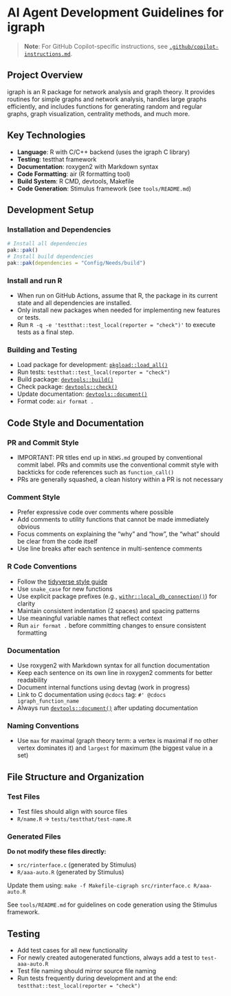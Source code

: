 # AI Agent Development Guidelines for igraph

> **Note**: For GitHub Copilot-specific instructions, see
> [`.github/copilot-instructions.md`](https://r.igraph.org/copilot-instructions.md).

## Project Overview

igraph is an R package for network analysis and graph theory. It
provides routines for simple graphs and network analysis, handles large
graphs efficiently, and includes functions for generating random and
regular graphs, graph visualization, centrality methods, and much more.

## Key Technologies

- **Language**: R with C/C++ backend (uses the igraph C library)
- **Testing**: testthat framework
- **Documentation**: roxygen2 with Markdown syntax
- **Code Formatting**: air (R formatting tool)
- **Build System**: R CMD, devtools, Makefile
- **Code Generation**: Stimulus framework (see `tools/README.md`)

## Development Setup

### Installation and Dependencies

``` r
# Install all dependencies
pak::pak()
# Install build dependencies
pak::pak(dependencies = "Config/Needs/build")
```

### Install and run R

- When run on GitHub Actions, assume that R, the package in its current
  state and all dependencies are installed.
- Only install new packages when needed for implementing new features or
  tests.
- Run `R -q -e 'testthat::test_local(reporter = "check")'` to execute
  tests as a final step.

### Building and Testing

- Load package for development:
  [`pkgload::load_all()`](https://pkgload.r-lib.org/reference/load_all.html)
- Run tests: `testthat::test_local(reporter = "check")`
- Build package:
  [`devtools::build()`](https://devtools.r-lib.org/reference/build.html)
- Check package:
  [`devtools::check()`](https://devtools.r-lib.org/reference/check.html)
- Update documentation:
  [`devtools::document()`](https://devtools.r-lib.org/reference/document.html)
- Format code: `air format .`

## Code Style and Documentation

### PR and Commit Style

- IMPORTANT: PR titles end up in `NEWS.md` grouped by conventional
  commit label. PRs and commits use the conventional commit style with
  backticks for code references such as `function_call()`
- PRs are generally squashed, a clean history within a PR is not
  necessary

### Comment Style

- Prefer expressive code over comments where possible
- Add comments to utility functions that cannot be made immediately
  obvious
- Focus comments on explaining the “why” and “how”, the “what” should be
  clear from the code itself
- Use line breaks after each sentence in multi-sentence comments

### R Code Conventions

- Follow the [tidyverse style guide](https://style.tidyverse.org)
- Use `snake_case` for new functions
- Use explicit package prefixes (e.g.,
  [`withr::local_db_connection()`](https://withr.r-lib.org/reference/with_db_connection.html))
  for clarity
- Maintain consistent indentation (2 spaces) and spacing patterns
- Use meaningful variable names that reflect context
- Run `air format .` before committing changes to ensure consistent
  formatting

### Documentation

- Use roxygen2 with Markdown syntax for all function documentation
- Keep each sentence on its own line in roxygen2 comments for better
  readability
- Document internal functions using devtag (work in progress)
- Link to C documentation using `@cdocs` tag:
  `#' @cdocs igraph_function_name`
- Always run
  [`devtools::document()`](https://devtools.r-lib.org/reference/document.html)
  after updating documentation

### Naming Conventions

- Use `max` for maximal (graph theory term: a vertex is maximal if no
  other vertex dominates it) and `largest` for maximum (the biggest
  value in a set)

## File Structure and Organization

### Test Files

- Test files should align with source files
- `R/name.R` → `tests/testthat/test-name.R`

### Generated Files

**Do not modify these files directly:**

- `src/rinterface.c` (generated by Stimulus)
- `R/aaa-auto.R` (generated by Stimulus)

Update them using:
`make -f Makefile-cigraph src/rinterface.c R/aaa-auto.R`

See `tools/README.md` for guidelines on code generation using the
Stimulus framework.

## Testing

- Add test cases for all new functionality
- For newly created autogenerated functions, always add a test to
  `test-aaa-auto.R`
- Test file naming should mirror source file naming
- Run tests frequently during development and at the end:
  `testthat::test_local(reporter = "check")`
